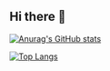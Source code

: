 ## Hi there 👋

<!--
**Nomop/Nomop** is a ✨ _special_ ✨ repository because its `README.md` (this file) appears on your GitHub profile.

Here are some ideas to get you started:

- 🔭 I’m currently working on ...
- 🌱 I’m currently learning ...
- 👯 I’m looking to collaborate on ...
- 🤔 I’m looking for help with ...
- 💬 Ask me about ...
- 📫 How to reach me: ...
- 😄 Pronouns: ...
- ⚡ Fun fact: ...
-->
[![Anurag's GitHub stats](https://github-readme-stats.vercel.app/api?username=erdengk)](https://github.com/anuraghazra/github-readme-stats)

[![Top Langs](https://github-readme-stats.vercel.app/api/top-langs/?username=nomop)](https://github.com/anuraghazra/github-readme-stats)
